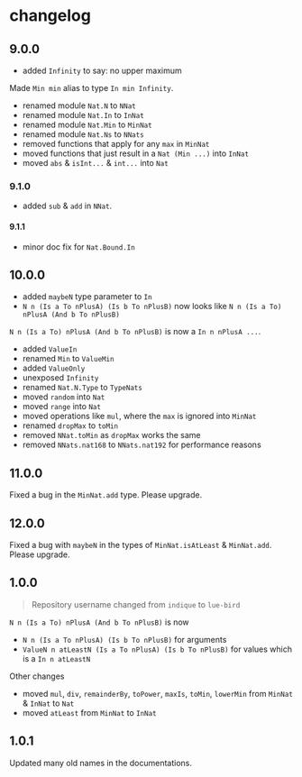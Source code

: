 # changelog

## 9.0.0

- added `Infinity` to say: no upper maximum

Made `Min min` alias to type `In min Infinity`.

- renamed module `Nat.N` to `NNat`
- renamed module `Nat.In` to `InNat`
- renamed module `Nat.Min` to `MinNat`
- renamed module `Nat.Ns` to `NNats`
- removed functions that apply for any `max` in `MinNat`
- moved functions that just result in a `Nat (Min ...)` into `InNat`
- moved `abs` & `isInt...` & `int...` into `Nat`

### 9.1.0

- added `sub` & `add` in `NNat`.

#### 9.1.1

- minor doc fix for `Nat.Bound.In`

## 10.0.0

- added `maybeN` type parameter to `In`
- `N n (Is a To nPlusA) (Is b To nPlusB)` now looks like `N n (Is a To) nPlusA (And b To nPlusB)`

`N n (Is a To) nPlusA (And b To nPlusB)` is now a `In n nPlusA ...`.

- added `ValueIn`
- renamed `Min` to `ValueMin`
- added `ValueOnly`
- unexposed `Infinity`
- renamed `Nat.N.Type` to `TypeNats`
- moved `random` into `Nat`
- moved `range` into `Nat`
- moved operations like `mul`, where the `max` is ignored into `MinNat`
- renamed `dropMax` to `toMin`
- removed `NNat.toMin` as `dropMax` works the same
- removed `NNats.nat168` to `NNats.nat192` for performance reasons

## 11.0.0

Fixed a bug in the `MinNat.add` type. Please upgrade.

## 12.0.0

Fixed a bug with `maybeN` in the types of `MinNat.isAtLeast` & `MinNat.add`. Please upgrade.

## 1.0.0

> Repository username changed from `indique` to `lue-bird`

`N n (Is a To) nPlusA (And b To nPlusB)` is now

- `N n (Is a To nPlusA) (Is b To nPlusB)` for arguments
- `ValueN n atLeastN (Is a To nPlusA) (Is b To nPlusB)` for values which is a `In n atLeastN`

Other changes

- moved `mul`, `div`, `remainderBy`, `toPower`, `maxIs`, `toMin`, `lowerMin` from `MinNat` & `InNat` to `Nat`
- moved `atLeast` from `MinNat` to `InNat`

## 1.0.1

Updated many old names in the documentations.
